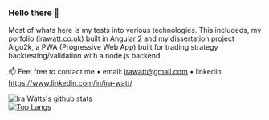 ### Hello there 👋

Most of whats here is my tests into verious technologies. This includeds, my porfolio (irawatt.co.uk) built in Angular 2 and my dissertation project Algo2k, a PWA (Progressive Web App) built for trading strategy backtesting/validation with a node.js backend.   

📫 Feel free to contact me
    • email: irawatt@gmail.com
    • linkedin: https://www.linkedin.com/in/ira-watt/
    
![Ira Watts's github stats](https://github-readme-stats.vercel.app/api?username=wisespira)<br>
[![Top Langs](https://github-readme-stats.vercel.app/api/top-langs/?username=wisespira&hide=javascript,HTML&langs_count=8)](https://github.com/wisespira/github-readme-stats)
<!--
**wisespira/wisespira** is a ✨ _special_ ✨ repository because its `README.md` (this file) appears on your GitHub profile.

Here are some ideas to get you started:

- 🔭 I’m currently working on ...
- 🌱 I’m currently learning ...
- 👯 I’m looking to collaborate on ...
- 🤔 I’m looking for help with ...
- 💬 Ask me about ...
- 📫 How to reach me: ...
- 😄 Pronouns: ...
- ⚡ Fun fact: ...
-->

